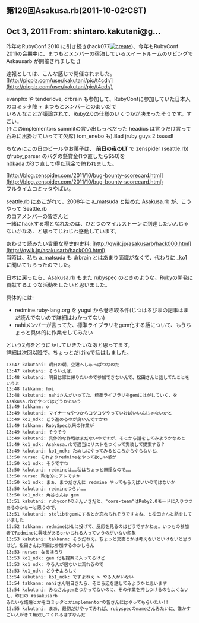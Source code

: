 ## 第126回Asakusa.rb(2011-10-02:CST)

## Oct 3, 2011 From: shintaro.kakutani@g...

昨年のRubyConf 2010 に引き続き(hack077[![create](.theme/i/new.png)](.new?t=hack077))、今年もRubyConf  
2011の会期中に、まつもとメンバーの宿泊しているスイートルームのリビングで Askausarb が開催されました ;)

速報としては、こんな感じで開催されました。 [http://picplz.com/user/kakutani/pic/t4cdr/](http://picplz.com/user/kakutani/pic/t4cdr/)

evanphx や tenderlove, drbrain も参加して、RubyConfに参加していた日本人のコミッタ陣 + まつもとメンバーとのあいだで  
いろんなことが議論されて、Ruby2.0の仕様のいくつかが决まったそうです。すごい。  
(↑このimplementors summitの言い出しっぺだった headius は言うだけ言って呑みに出掛けていってて欠席( tom\_enebo も).Bad jruby guys 2 baaad!

ちなみにこの日のビールやお菓子は、 **前日の夜のLT** で zenspider (seattle.rb) がruby\_parser のバグの懸賞金(1つ直したら$50)を  
n0kada が3つ直して得た現金で賄われました。

[http://blog.zenspider.com/2011/10/bug-bounty-scorecard.html](http://blog.zenspider.com/2011/10/bug-bounty-scorecard.html)  
フルタイムコミッタやばい。

seattle.rb にあこがれて、2008年に a\_matsuda と始めた Asakusa.rb が、こうやって Seattle.rb  
のコアメンバーの皆さんと  
一緒にhackする場となれたのは、ひとつのマイルストーンに到達したいんじゃないかなあ、と思ってじわじわ感動しています。

あわせて読みたい貴重な歴史的史料: [http://qwik.jp/asakusarb/hack000.html](http://qwik.jp/asakusarb/hack000.html)  
当時は、私も a\_matsuda も drbrain とはあまり面識がなくて、代わりに \_ko1 に聞いてもらったのでした。

日本に戻ったら、Asakusa.rb もまた rubyspec のときのような、Rubyの開発に貢献するような活動をしたいと思いました。

具体的には:

- redmine.ruby-lang.org を yugui から巻き取る件(じつはるびまの記事はまだ読んでないので詳細はわかってない)
- nahiメンバーが言ってた、標準ライブラリをgem化する話について、もうちょっと具体的に作業をしてみたい

という2点をどうにかしていきたいなあと思ってます。  
詳細は次回以降で。ちょっとだけircで話はしました。

    13:47 kakutani: 明日の朝、空港へしゅっぱつなのだ
    13:47 kakutani: そういえば、
    13:48 kakutani: 明日は家に帰りたいので参加できないんで、松田さんと話してたことをいうと
    13:48 takkanm: hoi
    13:48 kakutani: nahiさんがいってた、標準ライブラリをgemにはがしていく、をAsakusa.rbでやってはどうかという
    13:49 takkanm: o
    13:49 kakutani: マイナーなやつからコツコツやっていけばいいんじゃないかと
    13:49 ko1_ndk: どう進めるのが良いんですかね
    13:49 takkanm: RubySpec以来の作業が
    13:49 kakutani: そうそう
    13:49 kakutani: 具体的な作戦はまだないのですが、そこから話をしてみようかなあと
    13:49 ko1_ndk: Asakusa.rbで適当にリストをつくって実装して提案する？
    13:49 kakutani: ko1_ndk: ためしにやってみるところからやらないと、
    13:50 nurse: それよりredmineをやって欲しい感が
    13:50 ko1_ndk: そうですね
    13:50 kakutani: redmineは……私はちょっと無理なので……
    13:50 nurse: 政治的にアレですか
    13:50 ko1_ndk: まぁ、まつださんに redmine やってもらえばいいのではないか
    13:50 kakutani: redmineつらい……
    13:50 ko1_ndk: 角谷さんは gem
    13:51 kakutani: rubyconfのふんいきだと、"core-team"はRuby2.0モードに入りつつあるのかなーと思うので、
    13:51 kakutani: stdlibをgemにするとか忘れられそうですよね、と松田さんと話をしていました
    13:52 takkanm: redmineはMLに投げて、反応を見るのはどうですかねぇ。いつもの参加者でRedmineに興味があるorいじれる人っていうのがいない印象
    13:53 kakutani: takkanm: そうだねえ。ちょっと文面とかは考えないといけないと思うけど。松田さんは明日は参加するのかしらん
    13:53 nurse: なるほろり
    13:53 ko1_ndk: gem 化も提案に入ってるけど
    13:53 ko1_ndk: やる人が居ないと流れるので
    13:53 ko1_ndk: どうぞよろしく
    13:54 kakutani: ko1_ndk: ですよねえ > やる人がいない
    13:54 takkanm: nahiさん明日きたら、そこら辺を話してみようかと思います
    13:54 kakutani: みなさんgemをつかってないのに、その作業を押しつけるのもよくないし、昨日の #asakusarb
    みたいな議論とかをコミッタとかimplementorの皆さんにはやってもらいたい!!
    13:55 kakutani: まあ、最初だけやってみれば、rubyspecのmameさんみたいに、誰かすごい人がきて無双してくれるはずなんだ

